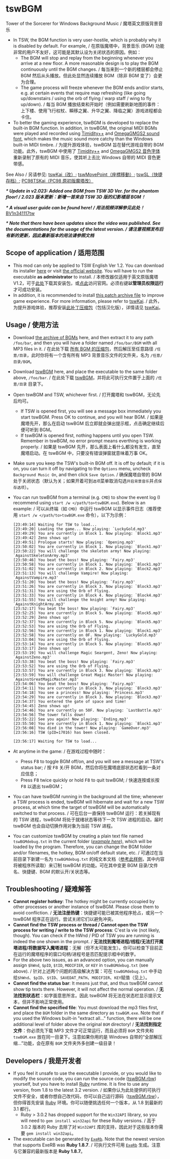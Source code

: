 # tswBGM
Tower of the Sorcerer for Windows Background Music / 魔塔英文原版背景音乐
* In TSW, the BGM function is very user-hostile, which is probably why it is disabled by default. For example, / 在原版魔塔中，背景音乐 (BGM) 功能非常的用户不友好，这可能是其默认设为关闭状态的原因。例如：
  * The BGM will stop and replay from the beginning whenever you arrive at a new floor. A more reasonable design is to play the BGM continuously until the BGM changes. / 每当来到一个新的楼层都会停止 BGM 然后从头播放。但此处显然连续播放 BGM（除非 BGM 变了）会更为合理。
  * The game process will freeze whenever the BGM ends and/or starts, e.g. at certain events that require map refreshing (like going up/downstairs / using the orb of flying / warp staff / wing to fly up/down). / 每当 BGM 播放结束和开始时（例如需要刷新地图的事件：上下楼、使用飞行权杖、瞬移之翼、升华之翼、降临之翼）游戏进程都会卡住。
* To better the gaming experience, tswBGM is developed to replace the built-in BGM function. In addition, in tswBGM, the original MIDI BGMs were played and recorded using [Timidity++](http://timidity.sourceforge.net/) and [OmegaGMGS2 sound font](http://www.mediafire.com/file/2as606szvw1pbw8/OmegaGMGS2.sf2/file), which makes the music sound more catchy than the Windows built-in MIDI timbre. / 为提升游戏体验，tswBGM 旨在替代游戏自带的 BGM 功能。此外，tswBGM 中使用了 [Timidity++](http://timidity.sourceforge.net/) and [OmegaGMGS2 音色字体](http://www.mediafire.com/file/2as606szvw1pbw8/OmegaGMGS2.sf2/file) 重新录制了原有的 MIDI 音乐，使其听上去比 Windows 自带的 MIDI 音色更带感。

See Also / 另请参见: [tswKai（改）](https://github.com/Z-H-Sun/tswKai); [tswMovePoint（座標移動）](https://github.com/Z-H-Sun/tswMP); [tswSL（快捷存档）](https://github.com/Z-H-Sun/tswSL); [PC98TSKai（PC98 原初版魔塔改）](https://github.com/Z-H-Sun/PC98TSKai)

***\* Update in v2.023: Added one BGM from TSW 3D Ver. for the phantom floor! / 2.023 版本更新：新增一首来自 TSW 3D 版的幻影楼层 BGM！***

***\* A visual user guide can be found here! / 用法视频详解参见此处！*** <ins>[BV1n341117tw](https://www.bilibili.com/video/BV1n341117tw)</ins>

***\* Note that there have been updates since the video was published. See the documentations for the usage of the latest version. / 请注意视频发布后有新的更新，因此最新版本的用法请参照文档***

## Scope of application / 适用范围
* This mod can only be applied to TSW English Ver 1.2. You can download its installer <ins>[here](https://ftp.vector.co.jp/14/65/3171/tsw12.exe)</ins> or visit [the official website](http://hp.vector.co.jp/authors/VA013374/game/egame0.html). You will have to run the executable **as administrator** to install. / 本修改器仅适用于英文原版魔塔V1.2，可于<ins>[此处](https://ftp.vector.co.jp/14/65/3171/tsw12.exe)</ins>下载其安装包，或[点此](http://hp.vector.co.jp/authors/VA013374/game/egame0.html)访问官网。必须右键**以管理员权限运行**才可成功安装。
* In addition, it is recommended to install <ins>[this patch archive file](https://github.com/Z-H-Sun/tswKai/raw/main/tsw.patch.zip)</ins> to improve game experience. For more information, please refer to [tswKai](https://github.com/Z-H-Sun/tswKai#game-experience-improvement--%E6%8F%90%E5%8D%87%E6%B8%B8%E6%88%8F%E4%BD%93%E9%AA%8C). / 此外，为提升游戏体验，推荐安装<ins>[此补丁压缩包](https://github.com/Z-H-Sun/tswKai/raw/main/tsw.patch.zip)</ins>（包括汉化版），详情请见 [tswKai](https://github.com/Z-H-Sun/tswKai#game-experience-improvement--%E6%8F%90%E5%8D%87%E6%B8%B8%E6%88%8F%E4%BD%93%E9%AA%8C)。

## Usage / 使用方法
* Download <ins>[the archive of BGMs](/BGM.zip?raw=true)</ins> here, and then extract it to any path `/foo/bar`, and then you will have a folder named `/foo/bar/BGM` with all MP3 files in it. / 在此处下载 <ins>[所有 BGM 的压缩包](/BGM.zip?raw=true)</ins>，然后解压至任意路径 `/任意/目录`，此时你将有一个含有所有 MP3 背景音乐文件的文件夹，名为 `/任意/目录/BGM`。
* Download <ins>[tswBGM](https://github.com/Z-H-Sun/tswBGM/releases/latest/download/tswBGM.exe)</ins> here, and place the executable to the same folder above, `/foo/bar`. / 在此处下载 <ins>[tswBGM](https://github.com/Z-H-Sun/tswBGM/releases/latest/download/tswBGM.exe)</ins>，并将此可执行文件置于上面的 `/任意/目录` 目录下。
* Open tswBGM and TSW, whichever first. / 打开魔塔和 tswBGM，无论先后均可。
  * If TSW is opened first, you will see a message box immediately you start tswBGM. Press OK to continue, and you will hear BGM. / 如果是魔塔先开，那么在启动 tswBGM 后立即就会弹出提示框，点击确定继续后便可听到 BGM。
  * If tswBGM is opened first, nothing happens until you open TSW. Remember in tswBGM, no error prompt means everthing is working properly. / 如果是 tswBGM 先开，那么表面上看什么都没有发生，直至魔塔启动。在 tswBGM 中，只要没有错误弹窗就意味着万事 OK。
* Make sure you keep the TSW's built-in BGM off. It is off by default; if it is on, you can turn it off by navigating to the `Options` menu, uncheck `Background Music On`, and then click `Save Option`. / 确保魔塔自带的 BGM 处于关闭状态（默认为关；如果开着可到`选项`菜单取消勾选`开启背景音乐`并点`保存选项`）。
* You can run tswBGM from a terminal (e.g. `CMD`) to show the event log (I recommend using `start /w </path/to>tswBGM.exe`). Below is an example: / 可以从终端（如 `CMD`）中运行 tswBGM 以显示事件日志（推荐使用 `start /w </path/to>tswBGM.exe` 命令），以下为示例：
  ```
  [23:49:14] Waiting for TSW to load...
  [23:49:20] Loading the game... Now playing: `LuckyGold.mp3'
  [23:49:29] You are currently in Block 1. Now playing: `Block1.mp3'
  [23:49:42] Zeno shows up!
  [23:49:51] Prologue starts! Now playing: `Opening.mp3'
  [23:50:02] You are currently in Block 1. Now playing: `Block1.mp3'
  [23:50:22] You will challenge the skeleton army! Now playing: `AgainstSkeletonArmy.mp3'
  [23:50:46] You beat the boss! Now playing: `Fairy.mp3'
  [23:50:58] You are currently in Block 1. Now playing: `Block1.mp3'
  [23:51:02] You are currently in Block 2. Now playing: `Block2.mp3'
  [23:51:13] You will challenge Vampire! Now playing: `AgainstVampire.mp3'
  [23:51:20] You beat the boss! Now playing: `Fairy.mp3'
  [23:51:26] You are currently in Block 3. Now playing: `Block3.mp3'
  [23:51:31] You are using the Orb of Flying.
  [23:51:33] You are currently in Block 4. Now playing: `Block4.mp3'
  [23:51:55] You will challenge the knight army! Now playing: `AgainstKnightArmy.mp3'
  [23:52:17] You beat the boss! Now playing: `Fairy.mp3'
  [23:52:25] You are currently in Block 5. Now playing: `Block5.mp3'
  [23:52:29] Zeno shows up!
  [23:52:37] You are currently in Block 5. Now playing: `Block5.mp3'
  [23:52:53] You are using the Orb of Flying.
  [23:52:56] You are currently in Block 1. Now playing: `Block1.mp3'
  [23:52:58] You are currently on 0F. Now playing: `LuckyGold.mp3'
  [23:53:04] You are using the Orb of Flying.
  [23:53:14] You are currently in Block 5. Now playing: `Block5.mp3'
  [23:53:17] Zeno shows up!
  [23:53:19] You will challenge Magic Seargent, Zeno! Now playing: `AgainstZeno.mp3'
  [23:53:38] You beat the boss! Now playing: `Fairy.mp3'
  [23:53:52] You are using the Orb of Flying.
  [23:53:57] You are currently in Block 3. Now playing: `Block3.mp3'
  [23:53:59] You will challenge Great Magic Master! Now playing: `AgainstGreatMagicMaster.mp3'
  [23:54:06] You beat the boss! Now playing: `Fairy.mp3'
  [23:54:11] You are currently in Block 3. Now playing: `Block3.mp3'
  [23:54:18] You see a princess! Now playing: `Princess.mp3'
  [23:54:29] You are currently in Block 3. Now playing: `Block3.mp3'
  [23:54:37] You entered the gate of space and time!
  [23:54:45] Zeno shows up!
  [23:54:46] You are currently on 50F. Now playing: `LastBattle.mp3'
  [23:54:56] The tower falls down!
  [23:55:22] See you again! Now playing: `Ending.mp3'
  [23:55:50] You are currently in Block 1. Now playing: `Block1.mp3'
  [23:56:08] You died in the tower! Now playing: `GameOver.mp3'
  [23:56:16] TSW (pID=17016) has been closed.

  [23:56:17] Waiting for TSW to load...
  ```
* At anytime in the game: / 在游戏过程中随时：

  * Press <kbd>F8</kbd> to toggle BGM off/on, and you will see a message at TSW's status bar; / 按 <kbd>F8</kbd> 关/开 BGM，然后你将在魔塔底部状态栏看到一条对应信息；
  * Press <kbd>F8</kbd> twice quickly or hold <kbd>F8</kbd> to quit tswBGM; / 快速连按或长按 <kbd>F8</kbd> 以退出 tswBGM；

* You can have tswBGM running in the background all the time; whenever a TSW process is ended, tswBGM will hibernate and wait for a new TSW process, at which time the target of tswBGM will be automatically switched to that process. / 可在后台一直保持 tswBGM 运行：若关掉现有的 TSW 进程，tswBGM 将处于就绪状态等待下一次 TSW 进程的启动，届时 tswBGM 也会自动切换作用对象为当前 TSW 进程。
* You can customize tswBGM by creating a plain text file named `tswBGMdebug.txt` in the current folder (*[example here](/tswBGMdebug.txt)*), which will be loaded by the program. Therefore, you can change the BGM folder and/or filenames, the hotkey, BGM on/off default state, etc. / 可通过在当前目录下新建一名为 `tswBGMdebug.txt` 的纯文本文档（[参考此样例](/tswBGMdebug.txt)，其中内容将被程序所读取）来订制 tswBGM 的功能。可在其中变更 BGM 目录/文件名、快捷键、BGM 的默认开/关状态等。

## Troubleshooting / 疑难解答
* **Cannot register hotkey**: The hotkey might be currently occupied by other processes or another instance of tswBGM. Please close them to avoid confliction. / **无法注册热键**：快捷键可能已被其他程序抢占，或另一个 tswBGM 程序正在运行。尝试关闭它们以避免冲突。
* **Cannot find the TSW process or thread / Cannot open the TSW process for writing / write to the TSW process**: C'est la vie (not likely, though). You can check if the hWnd / PID of TSW you are running is indeed the one shown in the prompt. / **无法找到魔塔进程/线程/无法打开魔塔进程/将数据写入魔塔进程**：无解（但不太可能发生）。你可以检查下目前正在运行的魔塔程序的窗口句柄/进程号是否匹配提示框中的数字。
* For the above two issues, as an advanced option, you can manually assign `$hWnd`, `$pID`, `$tID`, `MODIFIER`, or `KEY` in `tswBGMdebug.txt` (see above). / 针对上述两个问题的高级解决方案：可在 `tswBGMdebug.txt` 中手动给`$hWnd`、`$pID`、`$tID`、`SAVEDAT_PATH`、`MODIFIER`、`KEY`赋值（见上）。
* **Cannot find the status bar**: It means just that, and thus tswBGM cannot show tip texts there. However, it will not affect the normal operation. / **无法找到状态栏**：如字面意思所言。因此 tswBGM 将无法在状态栏显示提示文本，但并不影响正常使用。
* **Cannot find the specified file**: You must download the mp3 files first, and place the `BGM` folder in the same directory as `tswBGM.exe`. Note that if you used the Windows built-in "extract all..." function, there will be one additional level of folder above the original `BGM` directory! / **无法找到指定文件**：你必须先下载 MP3 文件才可正常运行，而且必须将 `BGM` 文件夹和 `tswBGM.exe` 放在同一目录下。注意如果你用的是 Windows 自带的“全部解压缩…”功能，会在原有 `BGM` 文件夹外多创建一级目录！

## Developers / 我是开发者
* If you feel it unsafe to use the executable I provide, or you would like to modify the source code, you can run the source code ([tswBGM.rbw](/tswBGM.rbw)) yourself, but you have to install [Ruby](https://www.ruby-lang.org/) runtime. It is fine to use any version, from 1.8 to the latest 3.2 version. / 如果你认为此处提供的可执行文件不安全，或者你想自己改代码，你可以自己运行源码（[tswBGM.rbw](/tswBGM.rbw)），但你得首先安装 [Ruby](https://www.ruby-lang.org/) 环境。你可以随便挑选任何一个版本，从 1.8 到最新的 3.1 都行。
  * Ruby > 3.0.2 has dropped support for the `Win32API` library, so you will need to `gem install win32api` for these Ruby versions. / 高于 3.0.2 版本的 Ruby 去除了对 `Win32API` 库的支持，因此对于这些版本你需要 `gem install win32api`。
* The executable can be generated by [`ExeRb`](https://osdn.net/projects/exerb/). Note that the newest version that supports ExeRB was **Ruby 1.8.7**. / 可执行文件可用 [`ExeRb`](https://osdn.net/projects/exerb/) 生成。注意与它兼容的最新版本是 **Ruby 1.8.7**。

